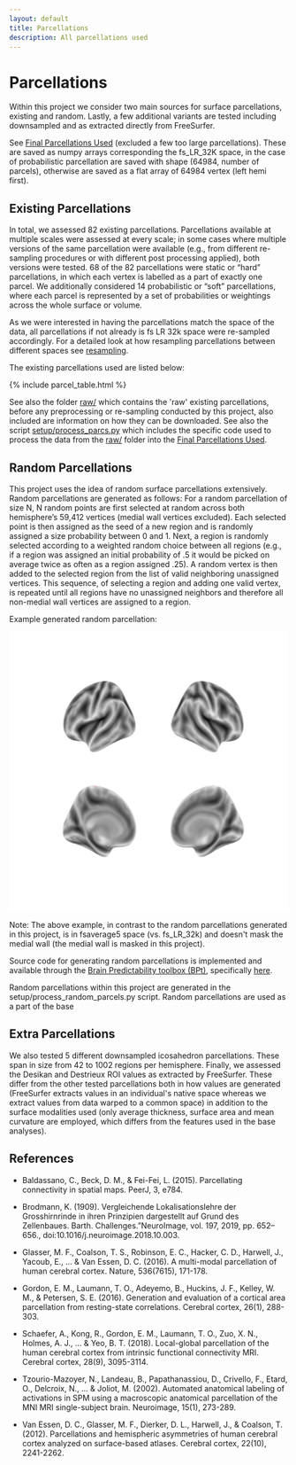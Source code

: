 ```yaml
---
layout: default
title: Parcellations
description: All parcellations used
---
```


# Parcellations

Within this project we consider two main sources for surface parcellations, existing and random.
Lastly, a few additional variants are tested including downsampled and as extracted directly from FreeSurfer.

See [Final Parcellations Used](https://github.com/sahahn/parc_scaling/tree/main/parcels) (excluded a few too large parcellations).
These are saved as numpy arrays corresponding the fs_LR_32K space, in the case of probabilistic parcellation are
saved with shape (64984, number of parcels), otherwise are saved as a flat array of 64984 vertex (left hemi first).

## Existing Parcellations

In total, we assessed 82 existing parcellations.
Parcellations available at multiple scales were assessed at every scale;
in some cases where multiple versions of the same parcellation were available
(e.g., from different re-sampling procedures or with different post processing applied),
both versions were tested. 68 of the 82 parcellations were static or “hard” parcellations,
in which each vertex is labelled as a part of exactly one parcel.
We additionally considered 14 probabilistic or “soft” parcellations, where each parcel
is represented by a set of probabilities or weightings across the whole surface or volume.

As we were interested in having the parcellations match the space of the data, all parcellations if
not already is fs LR 32k space were re-sampled accordingly. For a detailed look at how resampling parcellations
between different spaces see [resampling](./resample_parcellations.html). 

The existing parcellations used are listed below:

{% include parcel_table.html %}

See also the folder [raw/](https://github.com/sahahn/parc_scaling/tree/main/raw)
which contains the 'raw' existing parcellations, before any preprocessing or
re-sampling conducted by this project, also included are information on how they can be downloaded.
See also the script [setup/process_parcs.py](https://github.com/sahahn/parc_scaling/tree/main/setup/process_parcs.py)
which includes the specific code used to process the data from the
[raw/](https://github.com/sahahn/parc_scaling/tree/main/raw)
folder into the [Final Parcellations Used](https://github.com/sahahn/parc_scaling/tree/main/parcels).

## Random Parcellations

This project uses the idea of random surface parcellations extensively. Random parcellations are generated as follows: For a random parcellation of size N, N random points are first selected at random across both hemisphere’s 59,412 vertices (medial wall vertices excluded). Each selected point is then assigned as the seed of a new region and is randomly assigned a size probability between 0 and 1. Next, a region is randomly selected according to a weighted random choice between all regions (e.g., if a region was assigned an initial probability of .5 it would be picked on average twice as often as a region assigned .25). A random vertex is then added to the selected region from the list of valid neighboring unassigned vertices. This sequence, of selecting a region and adding one valid vertex, is repeated until all regions have no unassigned neighbors and therefore all non-medial wall vertices are assigned to a region. 

Example generated random parcellation:

![Random Parc Gif](https://raw.githubusercontent.com/sahahn/Parcs_Project/master/data/rand_parc.gif)

Note: The above example, in contrast to the random parcellations generated in this project,
is in fsaverage5 space (vs. fs_LR_32k) and doesn't mask the medial wall (the medial wall is masked in this project).

Source code for generating random parcellations is implemented and available through
the [Brain Predictability toolbox (BPt)](https://github.com/sahahn/BPt),
specifically [here](https://github.com/sahahn/BPt/blob/master/BPt/extensions/random_parcellation.py).

Random parcellations within this project are generated in the setup/process_random_parcels.py script. Random parcellations
are used as a part of the base

## Extra Parcellations

We also tested 5 different downsampled icosahedron parcellations.
These span in size from 42 to 1002 regions per hemisphere. Finally, we assessed the
Desikan and Destrieux ROI values as extracted by FreeSurfer. These differ from the
other tested parcellations both in how values are generated (FreeSurfer extracts values in
an individual's native space whereas we extract values from data warped to a common space)
in addition to the surface modalities used (only average thickness, surface area and mean curvature
are employed, which differs from the features used in the base analyses). 


## References

- Baldassano, C., Beck, D. M., & Fei-Fei, L. (2015). Parcellating connectivity in spatial maps. PeerJ, 3, e784.

- Brodmann, K. (1909). Vergleichende Lokalisationslehre der Grosshirnrinde in ihren Prinzipien dargestellt auf Grund des Zellenbaues. Barth.
Challenges.”NeuroImage, vol. 197, 2019, pp. 652–656., doi:10.1016/j.neuroimage.2018.10.003.

- Glasser, M. F., Coalson, T. S., Robinson, E. C., Hacker, C. D., Harwell, J., Yacoub, E., ... & Van Essen, D. C. (2016). A multi-modal parcellation of human cerebral cortex. Nature, 536(7615), 171-178.

- Gordon, E. M., Laumann, T. O., Adeyemo, B., Huckins, J. F., Kelley, W. M., & Petersen, S. E. (2016). Generation and evaluation of a cortical area parcellation from resting-state correlations. Cerebral cortex, 26(1), 288-303.

- Schaefer, A., Kong, R., Gordon, E. M., Laumann, T. O., Zuo, X. N., Holmes, A. J., ... & Yeo, B. T. (2018). Local-global parcellation of the human cerebral cortex from intrinsic functional connectivity MRI. Cerebral cortex, 28(9), 3095-3114.

- Tzourio-Mazoyer, N., Landeau, B., Papathanassiou, D., Crivello, F., Etard, O., Delcroix, N., ... & 
Joliot, M. (2002). Automated anatomical labeling of activations in SPM using a macroscopic anatomical parcellation of the MNI MRI single-subject brain. Neuroimage, 15(1), 273-289.

- Van Essen, D. C., Glasser, M. F., Dierker, D. L., Harwell, J., & Coalson, T. (2012). Parcellations and hemispheric asymmetries of human cerebral cortex analyzed on surface-based atlases. Cerebral cortex, 22(10), 2241-2262.